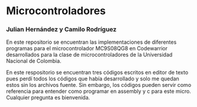 # Microcontroladores 
### Julian Hernández y Camilo Rodríguez
En este repositorio se encuentran las implementaciones de diferentes programas para el microcontrolador MC9S08QG8 en Codewarrior desarrollados para la clase de microcontroladores de la Universidad Nacional de Colombia.

En este respositorio se encuentran tres códigos escritos en editor de texto pues perdí todos los códigos que había desarrollado y solo me quedan estos sin los archivos fuente. Sin embargo, los códigos pueden servir como referencia para entender como programar en assembly y c para este micro. Cualquier pregunta es bienvenida. 

